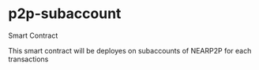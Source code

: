 # p2p-subaccount
Smart Contract

This smart contract will be deployes on subaccounts of NEARP2P for each transactions
